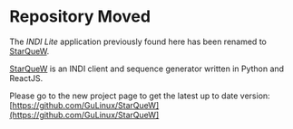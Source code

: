 # Repository Moved

The *INDI Lite* application previously found here has been renamed to [StarQueW](ttps://github.com/GuLinux/StarQueW).

[StarQueW](https://github.com/GuLinux/StarQueW) is an INDI client and sequence generator written in Python and ReactJS.

Please go to the new project page to get the latest up to date version: [https://github.com/GuLinux/StarQueW](https://github.com/GuLinux/StarQueW]


